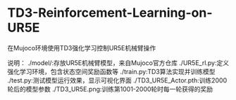 # TD3-Reinforcement-Learning-on-UR5E
在Mujoco环境使用TD3强化学习控制UR5E机械臂操作

说明：
./model/:存放UR5E机械臂模型，来自Mujoco官方仓库
./UR5E_rl.py:定义强化学习环境，包含状态空间奖励函数等
./train.py:TD3算法实现并训练模型
./test.py:测试模型运行效果，显示可视化界面
./TD3_UR5E_Actor.pth:训练2000轮后的模型参数
./TD3_UR5E.png:训练第1001-2000轮时每一轮获得的奖励
